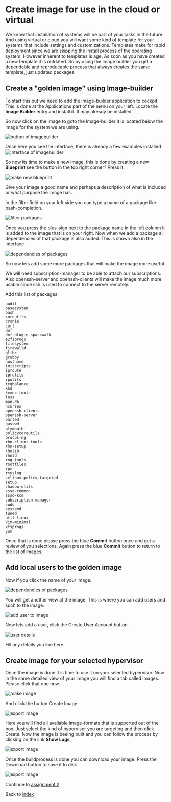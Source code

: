 # Create image for use in the cloud or virtual

We know that installation of systems will be part of your tasks in the future. And using virtual or cloud you will want some kind of template for your systems that include settings and customizations. Templates make for rapid deployment since we are skipping the install process of the operating system. However inherent to templates is age. As soon as you have created a new template it is outdated. So by using the image builder you get a dependable and reproducable process that always creates the same template, just updated packages.


## Create a "golden image" using Image-builder
To start this out we need to add the image-builder application to cockpit. This is done at the Applications part of the menu on your left.
Locate the **Image Builder** entry and install it. It may alresdy be installed

So now click on the image to goto the Image-builder it is located below the image for the system we are using.

![button of imagebuilder](images/interface_imagebuilderbutt.png)

Once here you see the interface, there is already a few examples installed
![interface of imagebuilder](images/interface_imagebuilder.png)

So now its time to make a new image, this is done by creating a new **Blueprint** see the button in the top right corner? Press it.

![make new blueprint](images/interface_newblueprint.png)

Give your image a good name and perhaps a description of what is included or what purpose the image has.

In the filter field on your left side you can type a name of a package like bash-completion.

![filter packages](images/interface_addpackage.png)

Once you press the plus-sign next to the package name in the left column it is added to the image that is on your right. Now when we add a package all dependencies of that package is also added. This is shown also in the interface:

![dependencies of packages](images/interface_dependencies.png)

So now lets add some more packages that will make the image more useful.

We will need subscription-manager to be able to attach our subscriptions. Also openssh-server and openssh-clients will make the image much more usable since ssh is used to connect to the server remotely.

Add this list of packages:

```
audit
basesystem
bash
coreutils
cronie
curl
dnf
dnf-plugin-spacewalk
e2fsprogs
filesystem
firewalld
glibc
grubby
hostname
initscripts
iproute
iprutils
iputils
irqbalance
kbd
kexec-tools
less
man-db
ncurses
openssh-clients
openssh-server
parted
passwd
plymouth
policycoreutils
procps-ng
rhn-client-tools
rhn-setup
rhnlib
rhnsd
rng-tools
rootfiles
rpm
rsyslog
selinux-policy-targeted
setup
shadow-utils
sssd-common
sssd-kcm
subscription-manager
sudo
systemd
tuned
util-linux
vim-minimal
xfsprogs
yum
```
Once that is done please press the blue **Commit** button once and get a review of you selections. Again press the blue **Commit** button to return to the list of images.

## Add local users to the golden image

Now if you click the name of your image:

![dependencies of packages](images/interface_myimage.png)

You will get another view at the image. This is where you can add users and such to the image.

![add user to image](images/interface_adduserimage.png)

Now lets add a user, click the Create User Account button

![user details](images/interface_userdetails.png)

Fill any details you like here. 

## Create image for your selected hypervisor

Once the image is done it is time to use it on your selected hypervisor. Now in the same detailed view of your image you will find a tab called Images. Please click that one now.

![make image](images/interface_newimage.png)

And click the button Create Image

![export image](images/interface_imageoptions.png)

Here you will find all available image-formats that is supported out of the box. Just select the kind of hypervisor you are targeting and then click Create. Now the image is beeing built and you can follow the process by clicking on the link **Show Logs**

![export image](images/interface_imagebuilderlogs.png)

Once the buildprocess is done you can download your image. Press the Download button to save it to disk

![export image](images/interface_downloadimage.png)


Continue to [assignment 2](assign2.md)

Back to [index](thews.md)